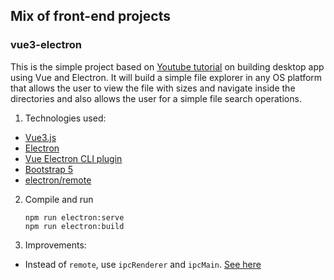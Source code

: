 ## Mix of front-end projects

### vue3-electron

This is the simple project based on [Youtube tutorial](https://www.youtube.com/watch?v=LnRCX074VfA) on building desktop app using Vue and Electron. It will build a simple file explorer in any OS platform that allows the user to view the file with sizes and navigate inside the directories and also allows the user for a simple file search operations.

1. Technologies used:
  - [Vue3.js](https://vuejs.org/)
  - [Electron](https://www.electronjs.org/)
  - [Vue Electron CLI plugin](https://nklayman.github.io/vue-cli-plugin-electron-builder/)
  - [Bootstrap 5](https://getbootstrap.com/docs/5.0/getting-started/introduction/)
  - [electron/remote](https://github.com/electron/remote)

2. Compile and run
    ```
    npm run electron:serve
    npm run electron:build
    ```

3. Improvements:
  - Instead of `remote`, use `ipcRenderer` and `ipcMain`. [See here](https://www.electronjs.org/docs/api/remote)
